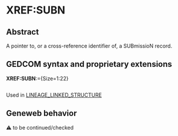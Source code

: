 ﻿# XREF:SUBN
## Abstract
A pointer to, or a cross-reference identifier of, a SUBmissioN record.


## GEDCOM syntax and proprietary extensions

**XREF:SUBN**:={Size=1:22}
<pre>
</pre>
Used in <a href=Ged.LINEAGE_LINKED_STRUCTURE.md>LINEAGE_LINKED_STRUCTURE</a><br />
## Geneweb behavior



:warning: to be continued/checked

